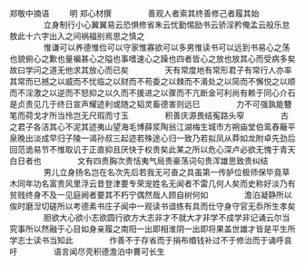 郑敬中摘语
　　    明  郑心材撰 
　　
　　善观人者索其终善修己者履其始
　　
　　立身制行小心翼翼易云恐惧修省朱云忧勤惕励书云骄淫矜俺孟云般乐怠敖此十六字出入之间祸福别焉思之慎之  
　　
　　惟谦可以养德惟俭可以守家惟寡欲可以多男惟读书可以远到书易心之荡也貌俯心之歉也量褊甚心之隘也事嗜速心之躁也四者皆心之放也放其心而受病多矣故曰学问之道无他求其放心而已矣
　　
　　天有常度地有常形君子有常行人亦率其常而已撼之以威而不忧临之以财而不苟委之以棘而不淆处之以简而不懈悦之以顺而不淫激之以逆而不怒抑之以久而不援进之以骤而不亢断金可利尚有赖于同心介石是贞贵见几于终日宣声耀迹利或随之韬灵畜德害则远巳
　　
　　力不可强孰能簪笔而荷戈才所当怜岂无尺瑕而寸玉
　　
　　积善庆源畏结寃路头窄
　　
　　古之君子各洁其心不泥其迹夷山望海毛博薛浆陶翁江湖梅生城市方朔庙堂伯鸾舂簸平泉晚出淡成早归子陵一谒孙叔三起迹若殊途心归一致乃若拟凤从莽如龙附卓先劲后回范诡易节不惟取讥于正直抑且厌快于权贵矣此某之所以危心深卢必欲无愧于青天白日者也
　　
　　文有四贵胸次贵恬夷气局贵豪荡词句贵浑雄思致贵纠结
　　
　　男儿立身扬名岂在名次先后若我无可奋之具虽第一传胪位极师保毕竟草木同年功名富贵风里浮云昔登津要专荣宠姓名无闻者不雷几何人矣而史称好淡乃有贫贱终身不及一见庭阙者要其不朽宁偶然哉人顾自树何如
　　
　　澹泊凝静所以俟时磨湼切磋所以考德素书庄子闻中一观读书谙练有具而仕守身守官无忝所生孝矣
　　
　　胆欲大心欲小志欲圆行欲方大志非才不就大才非学不成学非记诵云尔当究事所以然融于心目如身亲履之南阳一出即相淮阴一出即将果盖世雄才皆是平生所学志士读书当知此
　　
　　作善不于存省而于捐布缗钱补过不于修治而于诵呼哀吁
　　
　　语言闻尽壳积德澹泊中曹可长生
　　
